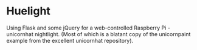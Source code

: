 # Huelight

Using Flask and some jQuery for a web-controlled Raspberry Pi - unicornhat nightlight.
(Most of which is a blatant copy of the unicornpaint example from the excellent unicornhat repository). 
